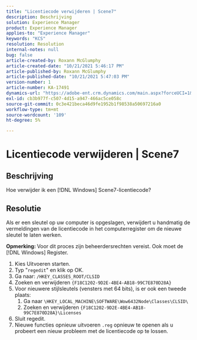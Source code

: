 ```yaml
---
title: "Licentiecode verwijderen | Scene7"
description: Beschrijving
solution: Experience Manager
product: Experience Manager
applies-to: "Experience Manager"
keywords: "KCS"
resolution: Resolution
internal-notes: null
bug: false
article-created-by: Roxann McGlumphy
article-created-date: "10/21/2021 5:46:17 PM"
article-published-by: Roxann McGlumphy
article-published-date: "10/21/2021 5:47:03 PM"
version-number: 1
article-number: KA-17491
dynamics-url: "https://adobe-ent.crm.dynamics.com/main.aspx?forceUCI=1&pagetype=entityrecord&etn=knowledgearticle&id=91bc42c4-9632-ec11-b6e5-000d3a5ba97a"
exl-id: cb3b977f-c507-4d15-a947-466ac5ce058c
source-git-commit: 0c3e421beca46d9fe1952b1f98538a50697216a0
workflow-type: tm+mt
source-wordcount: '109'
ht-degree: 5%

---
```


# Licentiecode verwijderen | Scene7

## Beschrijving


Hoe verwijder ik een [!DNL Windows] Scene7-licentiecode?


## Resolutie


Als er een sleutel op uw computer is opgeslagen, verwijdert u handmatig de vermeldingen van de licentiecode in het computerregister om de nieuwe sleutel te laten werken.

<b>Opmerking: </b>Voor dit proces zijn beheerdersrechten vereist. Ook moet de [!DNL Windows] Register.

1. Kies Uitvoeren starten.
2. Typ &quot;`regedit`&quot; en klik op OK.
3. Ga naar: `/HKEY_CLASSES_ROOT/CLSID`
4. Zoeken en verwijderen `{F18C1202-9D2E-4BE4-AB18-99C7E870D28A}`
5. Voor nieuwere stijlsleutels (vensters met 64 bits), is er ook een tweede plaats:
   1. Ga naar `\HKEY_LOCAL_MACHINE\SOFTWARE\Wow6432Node\Classes\CLSID\`
   2. Zoeken en verwijderen `{F18C1202-9D2E-4BE4-AB18-99C7E870D28A}\Licenses`
6. Sluit regedit.
7. Nieuwe functies opnieuw uitvoeren `.reg` opnieuw te openen als u probeert een nieuw probleem met de licentiecode op te lossen.
